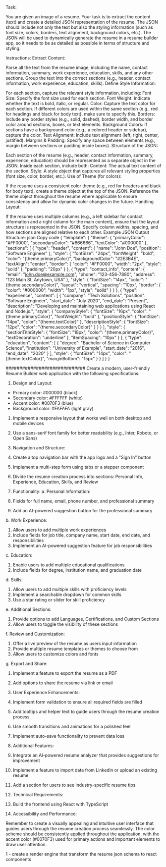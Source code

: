 Task:

You are given an image of a resume. Your task is to extract the content (text) and create a detailed JSON representation of the resume. The JSON should include not only the text but also the styling information (such as font size, colors, borders, text alignment, background colors, etc.). The JSON will be used to dynamically generate the resume in a resume builder app, so it needs to be as detailed as possible in terms of structure and styling.

Instructions:
Extract Content:

Parse all the text from the resume image, including the name, contact information, summary, work experience, education, skills, and any other sections.
Group the text into the correct sections (e.g., header, contact information, work experience, education, skills).
Define Style Information:

For each section, capture the relevant style information, including:
Font Size: Specify the font size used for each section.
Font Weight: Indicate whether the text is bold, italic, or regular.
Color: Capture the text color for each section. If different colors are used within the same section (e.g., red for headings and black for body text), make sure to specify this.
Borders: Include any border styles (e.g., solid, dashed), border width, and border color around sections, boxes, or text elements.
Background Colors: If sections have a background color (e.g., a colored header or sidebar), capture the color.
Text Alignment: Include text alignment (left, right, center, justified).
Margins & Padding: Specify any space between elements (e.g., margin between sections or padding inside boxes).
Structure of the JSON:

Each section of the resume (e.g., header, contact information, summary, experience, education) should be represented as a separate object in the JSON.
Inside each section, include both:
Content: The actual text content of the section.
Style: A style object that captures all relevant styling properties (font size, color, border, etc.).
Use of Theme (for colors):

If the resume uses a consistent color theme (e.g., red for headers and black for body text), create a theme object at the top of the JSON.
Reference the theme object throughout the resume where applicable to ensure consistency and allow for dynamic color changes in the future.
Handling Layout:

If the resume uses multiple columns (e.g., a left sidebar for contact information and a right column for the main content), ensure that the layout structure is represented in the JSON.
Specify column widths, spacing, and how sections are aligned relative to each other.
Example JSON Output Structure:
json
Copy code
{
"template": {
"theme": {
"primaryColor": "#FF0000",
"secondaryColor": "#666666",
"textColor": "#000000"
},
"sections": [
{
"type": "header",
"content": {
"name": "John Doe",
"position": "Software Engineer"
},
"style": {
"fontSize": "24px",
"fontWeight": "bold",
"color": "{theme.primaryColor}",
"backgroundColor": "#2E3B4E",
"textAlign": "center",
"border": {
"color": "#FF0000",
"width": "2px",
"style": "solid"
},
"padding": "20px"
}
},
{
"type": "contact_info",
"content": {
"email": "john.doe@example.com",
"phone": "123-456-7890",
"address": "123 Main St, Anytown, USA"
},
"style": {
"fontSize": "14px",
"color": "{theme.secondaryColor}",
"layout": "vertical",
"spacing": "10px",
"border": {
"color": "#000000",
"width": "1px",
"style": "solid"
}
}
},
{
"type": "experience",
"content": [
{
"company": "Tech Solutions",
"position": "Software Engineer",
"start_date": "July 2020",
"end_date": "Present",
"description": "Developing and maintaining web applications using React and Node.js.",
"style": {
"companyStyle": {
"fontSize": "16px",
"color": "{theme.primaryColor}",
"fontWeight": "bold"
},
"positionStyle": {
"fontSize": "14px",
"color": "{theme.textColor}"
},
"descriptionStyle": {
"fontSize": "12px",
"color": "{theme.secondaryColor}"
}
}
}
],
"style": {
"sectionTitleStyle": {
"fontSize": "18px",
"color": "{theme.primaryColor}",
"textDecoration": "underline"
},
"itemSpacing": "10px"
}
},
{
"type": "education",
"content": [
{
"degree": "Bachelor of Science in Computer Science",
"institution": "University of Example",
"start_date": "2016",
"end_date": "2020"
}
],
"style": {
"fontSize": "14px",
"color": "{theme.textColor}",
"marginBottom": "15px"
}
}
]
}
}

#############################
Create a modern, user-friendly Resume Builder web application with the following specifications:

1. Design and Layout:

- Primary color: #000000 (black)
- Secondary color: #FFFFFF (white)
- Accent color: #0070F3 (blue)
- Background color: #FAFAFA (light gray)

1. Implement a responsive layout that works well on both desktop and mobile devices
1. Use a sans-serif font family for better readability (e.g., Inter, Roboto, or Open Sans)

1. Navigation and Structure:

1. Create a top navigation bar with the app logo and a "Sign In" button
1. Implement a multi-step form using tabs or a stepper component
1. Divide the resume creation process into sections: Personal Info, Experience, Education, Skills, and Review

1. Functionality:
   a. Personal Information:

1. Fields for full name, email, phone number, and professional summary
1. Add an AI-powered suggestion button for the professional summary

b. Work Experience:

1. Allow users to add multiple work experiences
2. Include fields for job title, company name, start date, end date, and responsibilities
3. Implement an AI-powered suggestion feature for job responsibilities

c. Education:

1. Enable users to add multiple educational qualifications
2. Include fields for degree, institution name, and graduation date

d. Skills:

1. Allow users to add multiple skills with proficiency levels
2. Implement a searchable dropdown for common skills
3. Use a star rating or slider for skill proficiency

e. Additional Sections:

1. Provide options to add Languages, Certifications, and Custom Sections
2. Allow users to toggle the visibility of these sections

f. Review and Customization:

1. Offer a live preview of the resume as users input information
2. Provide multiple resume templates or themes to choose from
3. Allow users to customize colors and fonts

g. Export and Share:

1. Implement a feature to export the resume as a PDF
2. Add options to share the resume via link or email

3. User Experience Enhancements:

4. Implement form validation to ensure all required fields are filled
5. Add tooltips and helper text to guide users through the resume creation process
6. Use smooth transitions and animations for a polished feel
7. Implement auto-save functionality to prevent data loss

8. Additional Features:

9. Integrate an AI-powered resume analyzer that provides suggestions for improvement
10. Implement a feature to import data from LinkedIn or upload an existing resume
11. Add a section for users to see industry-specific resume tips

12. Technical Requirements:

13. Build the frontend using React with TypeScript
14. Accessibility and Performance:

Remember to create a visually appealing and intuitive user interface that guides users through the resume creation process seamlessly. The color scheme should be consistently applied throughout the application, with the accent color (#0070F3) used for primary actions and important elements to draw user attention.

1 - create a render engine that transform the resume json schema
to react components
